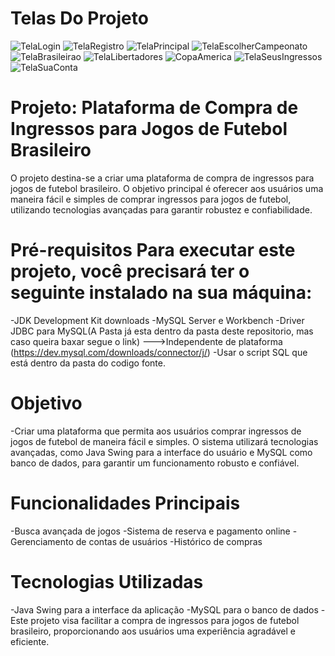 # Telas Do Projeto
![TelaLogin](https://github.com/SanchezPrograming/Trabalho-de-PI-2024-1S/assets/127356014/4a29553b-31ad-4e19-8a5e-77f22c5be087)
![TelaRegistro](https://github.com/SanchezPrograming/Trabalho-de-PI-2024-1S/assets/127356014/d855d90d-ea12-48e4-8b75-088260b87109)
![TelaPrincipal](https://github.com/SanchezPrograming/Trabalho-de-PI-2024-1S/assets/127356014/23d6d57f-1e2a-465d-9cda-a132b54799aa)
![TelaEscolherCampeonato](https://github.com/SanchezPrograming/Trabalho-de-PI-2024-1S/assets/127356014/ea1d7ada-a2ff-4770-a4a9-1295bb82167c)
![TelaBrasileirao](https://github.com/SanchezPrograming/Trabalho-de-PI-2024-1S/assets/127356014/332ed827-b122-4f3f-8428-e88a9b3e8d5a)
![TelaLibertadores](https://github.com/SanchezPrograming/Trabalho-de-PI-2024-1S/assets/127356014/4d0f7580-bff0-4681-9184-d7998b7dc33a)
![CopaAmerica](https://github.com/SanchezPrograming/Trabalho-de-PI-2024-1S/assets/127356014/e87064de-1abb-4f69-9b5f-d2a9be197270)
![TelaSeusIngressos](https://github.com/SanchezPrograming/Trabalho-de-PI-2024-1S/assets/127356014/12936484-ffc0-4b49-a37b-975551eaa84d)
![TelaSuaConta](https://github.com/SanchezPrograming/Trabalho-de-PI-2024-1S/assets/127356014/08c19317-04eb-4fe3-b23a-2c295cb58909)

# Projeto: Plataforma de Compra de Ingressos para Jogos de Futebol Brasileiro
O projeto destina-se a criar uma plataforma de compra de ingressos para jogos de futebol brasileiro. O objetivo principal é oferecer aos usuários uma maneira fácil e simples de comprar ingressos para jogos de futebol, utilizando tecnologias avançadas para garantir robustez e confiabilidade.

# Pré-requisitos Para executar este projeto, você precisará ter o seguinte instalado na sua máquina:

-JDK Development Kit downloads 
-MySQL Server e Workbench 
-Driver JDBC para MySQL(A Pasta já esta dentro da pasta deste repositorio, mas caso queira baxar segue o link) --->Independente de plataforma (https://dev.mysql.com/downloads/connector/j/)
-Usar o script SQL que está dentro da pasta do codigo fonte.

# Objetivo
-Criar uma plataforma que permita aos usuários comprar ingressos de jogos de futebol de maneira fácil e simples. O sistema utilizará tecnologias avançadas, como Java Swing para a interface do usuário e MySQL como banco de dados, para garantir um funcionamento robusto e confiável.

# Funcionalidades Principais
-Busca avançada de jogos
-Sistema de reserva e pagamento online
-Gerenciamento de contas de usuários
-Histórico de compras
# Tecnologias Utilizadas
-Java Swing para a interface da aplicação
-MySQL para o banco de dados
-Este projeto visa facilitar a compra de ingressos para jogos de futebol brasileiro, proporcionando aos usuários uma experiência agradável e eficiente.
